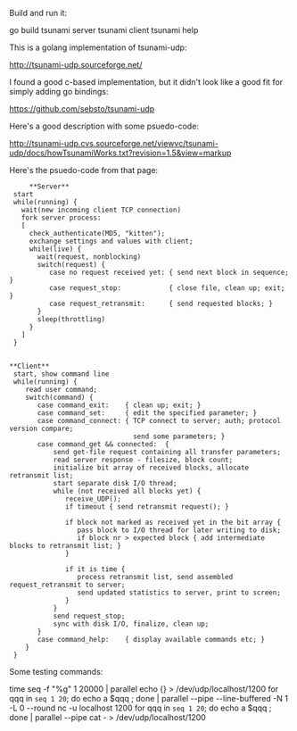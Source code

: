 Build and run it:

go build
tsunami server
tsunami client
tsunami help


This is a golang implementation of tsunami-udp:

http://tsunami-udp.sourceforge.net/

I found a good c-based implementation, but it didn't look like a good fit for simply adding go bindings:

https://github.com/sebsto/tsunami-udp

Here's a good description with some psuedo-code:

http://tsunami-udp.cvs.sourceforge.net/viewvc/tsunami-udp/docs/howTsunamiWorks.txt?revision=1.5&view=markup

Here's the psuedo-code from that page:

         **Server**
	 start
	 while(running) {
	   wait(new incoming client TCP connection)
	   fork server process:
	   [
	     check_authenticate(MD5, "kitten");
	     exchange settings and values with client;
	     while(live) {
	       wait(request, nonblocking)
	       switch(request) {
	          case no request received yet: { send next block in sequence; }
	          case request_stop:            { close file, clean up; exit; }
	          case request_retransmit:      { send requested blocks; }
	       }
	       sleep(throttling)
	     }
	   ]
	 }
	

	**Client**
	 start, show command line
	 while(running) {
	    read user command;
	    switch(command) {
	       case command_exit:    { clean up; exit; }
	       case command_set:     { edit the specified parameter; }
	       case command_connect: { TCP connect to server; auth; protocol version compare;
	                               send some parameters; }
	       case command_get && connected:  { 
	           send get-file request containing all transfer parameters;
	           read server response - filesize, block count;
	           initialize bit array of received blocks, allocate retransmit list;
	           start separate disk I/O thread;
	           while (not received all blocks yet) {
	              receive_UDP();
	              if timeout { send retransmit request(); }
	
	              if block not marked as received yet in the bit array {
	                 pass block to I/O thread for later writing to disk;
	                 if block nr > expected block { add intermediate blocks to retransmit list; }
	              }
	
	              if it is time { 
	                 process retransmit list, send assembled request_retransmit to server;
	                 send updated statistics to server, print to screen;
	              } 
	           }
	           send request_stop;
	           sync with disk I/O, finalize, clean up;
	       }
	       case command_help:    { display available commands etc; }
	    }
	 }

Some testing commands:

time seq -f "%g" 1 20000 | parallel    echo {} \> /dev/udp/localhost/1200
for qqq in `seq 1 20`; do echo a $qqq ; done | parallel --pipe --line-buffered -N 1 -L 0 --round nc -u localhost 1200
for qqq in `seq 1 20`; do echo a $qqq ; done | parallel --pipe cat - \> /dev/udp/localhost/1200
